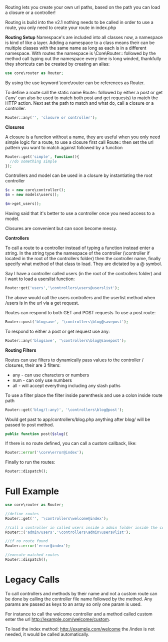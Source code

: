 Routing lets you create your own url paths, based on the path you can load a closure or a controller!

Routing is build into the v2.1 nothing needs to be called in order to use a route, you only need to create your route in index.php

<b>Routing Setup</b>
Namespace's are included into all classes now, a namespace is kind of like a layer. Adding a namespace to a class means their can be multiple classes with the same name as long as each is in a different namespace.
With routes the namespace is \Core\Router:: followed by the method call typing out the namespace every time is long winded, thankfully they shortcuts can be created by creating an alias:

```php
use core\router as Router;
```

By using the use keyword \core\router can be references as Router.

To define a route call the static name Route:: followed by either a post or get ('any' can also be used to match both post and get requests) to match the HTTP action. Next set the path to match and what do, call a closure or a controller.

```php
Router::any('', 'closure or controller');
```

<b>Closures</b>

A closure is a function without a name, they are useful when you only need simple logic for a route, to use a closure first call Route:: then set the url pattern you want to match against followed by a function

```php
Router::get('simple', function(){
  //do something simple
});
```

Controllers and model can be used in a closure by instantiating the root controller

```php
$c = new core\controller();
$m = new models\users();

$m->get_users();
```

Having said that it's better to use a controller once you need access to a model.


Closures are convenient but can soon become messy.

<b>Controllers</b>

To call a route to a controller instead of typing a function instead enter a string. In the string type the namespace of the controller (\controller if located in the root of the controllers folder) then the controller name, finally specify what method of that class to load. They are dictated by a @ symbol.

Say I have a controller called users (in the root of the controllers folder) and I want to load a userslist function:
```php
Route::get('users','\controllers\users@userslist');
```

The above would call the users controllers and the userlist method when /users is in the url via a get request.

Routes can respond to both GET and POST requests
To use a post route:
```php
Router::post('blogsave', '\controllers\blog@savepost');
```

To respond to either a post or get request use any:
```php
Router::any('blogsave', '\controllers\blog@savepost');
```

<b>Routing Filters</b>

Routes can use filters to dynamically pass values to the controller / closures, their are 3 filters:

- any - can use characters or numbers
- num - can only use numbers
- all - will accept everything including any slash paths

To use a filter place the filter inside parenthesis and use a colon inside route path

```php
Router::get('blog/(:any)', '\controllers\blog@post');
```

Would get past to app/controllers/blog.php anything after blog/ will be passed to post method.

```php
public function post($slug){
```

If there is no route defined, you can call a custom callback, like:
```php
Router::error('\core\error@index');
```

Finally to run the routes:
```php
Router::dispatch();
```

# Full Example
```php
use core\router as Router;

//define routes
Router::get('', '\controllers\welcome@index');

//call a controller in called users inside a admin folder inside the controllers folder
Router::('admin/users','\controllers\admin\users@list');

//if no route found
Router::error('error@index');

//execute matched routes
Router::dispatch();
```

# Legacy Calls

To call controllers and methods by their name and not a custom route can be done by calling the controller file name followed by the method. Any params are passed as keys to an array so only one param is used.

For instance to call the welcome controller and a method called custom enter the url http://example.com/welcome/custom.

To load the index method: http://example.com/welcome the /index is not needed, it would be called automatically.

